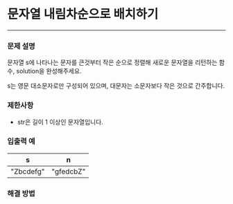 # 문자열 내림차순으로 배치하기

-- -- 

### 문제 설명

문자열 s에 나타나는 문자를 큰것부터 작은 순으로 정렬해 새로운 문자열을 리턴하는 함수, solution을 완성해주세요.

s는 영문 대소문자로만 구성되어 있으며, 대문자는 소문자보다 작은 것으로 간주합니다.

### 제한사항

* str은 길이 1 이상인 문자열입니다.

### 입출력 예

| s	                    |  n        |
|-----------------------|-----------|
| "Zbcdefg"	            | "gfedcbZ" |

### 해결 방법
